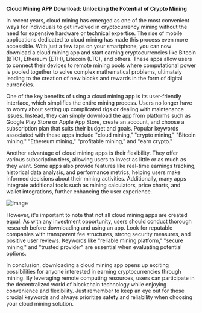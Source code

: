 **Cloud Mining APP Download: Unlocking the Potential of Crypto Mining**

In recent years, cloud mining has emerged as one of the most convenient ways for individuals to get involved in cryptocurrency mining without the need for expensive hardware or technical expertise. The rise of mobile applications dedicated to cloud mining has made this process even more accessible. With just a few taps on your smartphone, you can now download a cloud mining app and start earning cryptocurrencies like Bitcoin (BTC), Ethereum (ETH), Litecoin (LTC), and others. These apps allow users to connect their devices to remote mining pools where computational power is pooled together to solve complex mathematical problems, ultimately leading to the creation of new blocks and rewards in the form of digital currencies.

One of the key benefits of using a cloud mining app is its user-friendly interface, which simplifies the entire mining process. Users no longer have to worry about setting up complicated rigs or dealing with maintenance issues. Instead, they can simply download the app from platforms such as Google Play Store or Apple App Store, create an account, and choose a subscription plan that suits their budget and goals. Popular keywords associated with these apps include "cloud mining," "crypto mining," "Bitcoin mining," "Ethereum mining," "profitable mining," and "earn crypto."

Another advantage of cloud mining apps is their flexibility. They offer various subscription tiers, allowing users to invest as little or as much as they want. Some apps also provide features like real-time earnings tracking, historical data analysis, and performance metrics, helping users make informed decisions about their mining activities. Additionally, many apps integrate additional tools such as mining calculators, price charts, and wallet integrations, further enhancing the user experience.

![Image](https://github.com/user-attachments/assets/31692037-0104-4703-abd1-696b6a7dd41b)

However, it's important to note that not all cloud mining apps are created equal. As with any investment opportunity, users should conduct thorough research before downloading and using an app. Look for reputable companies with transparent fee structures, strong security measures, and positive user reviews. Keywords like "reliable mining platform," "secure mining," and "trusted provider" are essential when evaluating potential options.

In conclusion, downloading a cloud mining app opens up exciting possibilities for anyone interested in earning cryptocurrencies through mining. By leveraging remote computing resources, users can participate in the decentralized world of blockchain technology while enjoying convenience and flexibility. Just remember to keep an eye out for those crucial keywords and always prioritize safety and reliability when choosing your cloud mining solution.